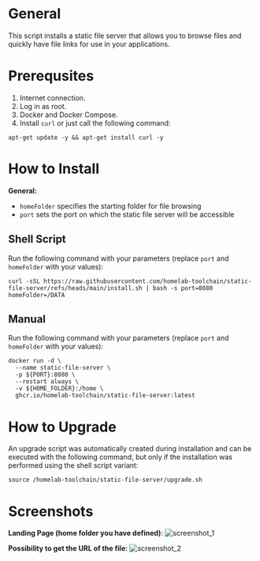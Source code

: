 # General

This script installs a static file server that allows you to browse files and quickly have file links for use in your applications.

# Prerequsites

1. Internet connection.
2. Log in as root.
3. Docker and Docker Compose.
4. Install `curl` or just call the following command:
```
apt-get update -y && apt-get install curl -y
```

# How to Install 

**General:** <br>
* `homeFolder` specifies the starting folder for file browsing
* `port` sets the port on which the static file server will be accessible

## Shell Script

Run the following command with your parameters (replace `port` and `homeFolder` with your values):

```
curl -sSL https://raw.githubusercontent.com/homelab-toolchain/static-file-server/refs/heads/main/install.sh | bash -s port=8080 homeFolder=/DATA
```

## Manual

Run the following command with your parameters (replace `port` and `homeFolder` with your values):

```
docker run -d \
  --name static-file-server \
  -p ${PORT}:8080 \
  --restart always \
  -v ${HOME_FOLDER}:/home \
  ghcr.io/homelab-toolchain/static-file-server:latest
```

# How to Upgrade

An upgrade script was automatically created during installation and can be executed with the following command, but only if the installation was performed using the shell script variant: 

```
source /homelab-toolchain/static-file-server/upgrade.sh
```

# Screenshots
 
**Landing Page (home folder you have defined)**:
![screenshot_1](https://github.com/user-attachments/assets/69a3c53f-6fd6-4cc0-a95b-dc1dbc95aa1f)

**Possibility to get the URL of the file:**
![screenshot_2](https://github.com/user-attachments/assets/c4d1bee7-7247-420f-8610-ec9439f7ada1)
